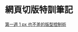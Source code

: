 # 網頁切版特訓筆記

[第一週 1 px 也不差的版型控制術](https://github.com/HedgehogKUCC/Note-CutVersion/blob/master/week1.md)